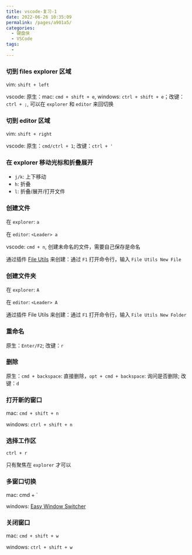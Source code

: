 ```yaml
---
title: vscode-复习-1
date: 2022-06-26 10:35:09
permalink: /pages/a901a5/
categories:
  - 键盘侠
  - VSCode
tags:
  -
---
```


### 切到 files explorer 区域

vim: `shift + left`

vscode: 原生：mac: `cmd + shift + e`, windows: `ctrl + shift + e`；改键：`ctrl + ;`, 可以在 `explorer` 和 `editor` 来回切换

### 切到 editor 区域

vim: `shift + right`

vscode: 原生：`cmd/ctrl + 1`; 改键：`ctrl + '`

### 在 explorer 移动光标和折叠展开

- `j/k`: 上下移动
- `h`: 折叠
- `l`: 折叠/展开/打开文件

### 创建文件

在 `explorer`: `a`

在 `editor`: `<Leader> a`

vscode: `cmd + n`, 创建未命名的文件，需要自己保存是命名

通过插件 [File Utils](https://marketplace.visualstudio.com/items?itemName=sleistner.vscode-fileutils) 来创建：通过 `F1` 打开命令行，输入 `File Utils New File`

### 创建文件夹

在 `explorer`: `A`

在 `editor`: `<Leader> A`

通过插件 File Utils 来创建：通过 `F1` 打开命令行，输入 `File Utils New Folder`

### 重命名

原生：`Enter/F2`; 改键：`r`

### 删除

原生：`cmd + backspace`: 直接删除，`opt + cmd + backspace`: 询问是否删除; 改键：`d`

### 打开新的窗口

mac: `cmd + shift + n`

windows: `ctrl + shift + n`

### 选择工作区

`ctrl + r`

只有聚焦在 `explorer` 才可以

### 多窗口切换

mac: cmd + \`

windows: [Easy Window Switcher](https://www.appinn.com/easy-window-switcher/)

### 关闭窗口

mac: `cmd + shift + w`

windows: `ctrl + shift + w`
